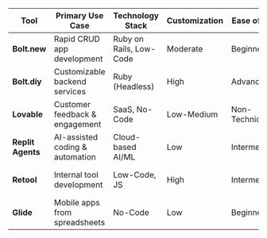 

| Tool             | Primary Use Case                 | Technology Stack       | Customization | Ease of Use | Integration | Pricing Model       | Ideal For                     |
|------------------|-----------------------------------|------------------------|---------------|-------------|-------------|---------------------|-------------------------------|
| **Bolt.new**     | Rapid CRUD app development        | Ruby on Rails, Low-Code| Moderate      | Beginner    | APIs, DBs   | Freemium/Paid       | Startups, MVP builders        |
| **Bolt.diy**     | Customizable backend services     | Ruby (Headless)        | High          | Advanced    | APIs, Webhooks | Open-Source/Paid  | Developers, Technical teams   |
| **Lovable**      | Customer feedback & engagement    | SaaS, No-Code          | Low-Medium    | Non-Technical| CRM, Email  | Subscription        | Product Managers, Support     |
| **Replit Agents**| AI-assisted coding & automation   | Cloud-based AI/ML      | Low           | Intermediate| Replit-only | Free/Paid Tiers     | Students, Educators, Hackers  |
| **Retool**       | Internal tool development         | Low-Code, JS           | High          | Intermediate| 100+ APIs   | Freemium/Enterprise | Enterprise, Internal tools    |
| **Glide**        | Mobile apps from spreadsheets     | No-Code                | Low           | Beginner    | Google Workspace | Freemium/Paid    | Small businesses, Non-devs    |